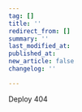 ```yaml
---
tag: []
title: ''
redirect_from: []
summary: ''
last_modified_at: 
published_at: 
new_article: false
changelog: ''

---
```

Deploy 404